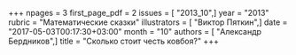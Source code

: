 +++
npages = 3
first_page_pdf = 2
issues = [ "2013_10",]
year = "2013"
rubric = "Математические сказки"
illustrators = [ "Виктор Пяткин",]
date = "2017-05-03T00:17:30+03:00"
month = "10"
authors = [ "Александр Бердников",]
title = "Сколько стоит честь ковбоя?"
+++

